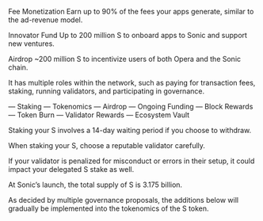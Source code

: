 Fee Monetization Earn up to 90% of the fees your apps generate, similar to the ad-revenue model.

Innovator Fund Up to 200 million S to onboard apps to Sonic and support new ventures.

Airdrop ~200 million S to incentivize users of both Opera and the Sonic chain.

It has multiple roles within the network, such as paying for transaction fees, staking, running validators, and participating in governance.

— Staking — Tokenomics — Airdrop — Ongoing Funding — Block Rewards — Token Burn — Validator Rewards — Ecosystem Vault

Staking your S involves a 14-day waiting period if you choose to withdraw.

When staking your S, choose a reputable validator carefully.

If your validator is penalized for misconduct or errors in their setup, it could impact your delegated S stake as well.

At Sonic’s launch, the total supply of S is 3.175 billion.

As decided by multiple governance proposals, the additions below will gradually be implemented into the tokenomics of the S token.